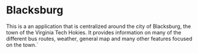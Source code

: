 # Blacksburg

This is a an application that is centralized around the city of Blacksburg, the town of the Virginia Tech Hokies. It provides information on many of the different bus routes, weather, general map and many other features focused on the town.`
